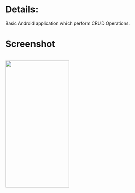 # Details:
Basic Android application which perform CRUD Operations.

# Screenshot
<br/>
<img src="https://github.com/Bhushan2000/NotesApp2/assets/157300484/4dbc8193-6dcb-4e88-8ca9-3a95fab72c10" data-canonical-src="https://gyazo.com/eb5c5741b6a9a16c692170a41a49c858.png" width="200" height="400" />
